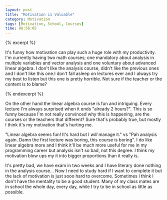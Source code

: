 ```yaml
---
layout: post
title: "Motivation is Valuable"
category: Motivation
tags: [Motivation, School, Courses]
time: 08:56:05
---
```


{% excerpt %}

It's funny how motivation can play such a huge role with my productivity. I'm currently having two math courses; one mandatory about analysis in multiple variables and vector analysis and one voluntary about advanced linear algebra. I don't like the analysis course, didn't like the previous ones and I don't like this one.I don't fall asleep on lectures ever and I always try my best to listen but this one is pretty horrible. Not sure if the teacher or the content is to blame?

{% endexcerpt %}

On the other hand the linear algebra course is fun and intriguing. Every lecture I'm always surprised when it ends "already 2 hours?". This is so funny because I'm not really convinced why this is happening, are the courses or the teachers that different? Sure that's probably true, but mostly I think it's my motivation that's hurting me.

"Linear algebra seems fun! It's hard but I *will* manage it." vs "Pah analysis again. Damn the first lecture was boring, this course is boring". I do like linear algebra more and I think it'll be much more useful for me in my programming career but analysis isn't so bad, not this degree. I think my motivation blow ups my it into bigger proportions than it really is.

It's pretty bad, we have exam in two weeks and I have literary done nothing in the analysis course... Now I need to study hard if I want to complete it but the lack of motivation is just sooo hard to overcome. Sometimes I think I don't have the mentality to be a good student. Many of my class mates are in school the whole day, every day, while I try to be in school as little as possible.

